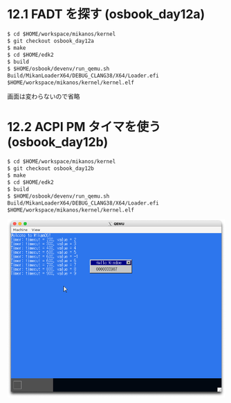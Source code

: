 # 12.1 FADT を探す (osbook_day12a)

```console
$ cd $HOME/workspace/mikanos/kernel
$ git checkout osbook_day12a
$ make
$ cd $HOME/edk2
$ build
$ $HOME/osbook/devenv/run_qemu.sh Build/MikanLoaderX64/DEBUG_CLANG38/X64/Loader.efi $HOME/workspace/mikanos/kernel/kernel.elf
```

画面は変わらないので省略

# 12.2 ACPI PM タイマを使う (osbook_day12b)

```console
$ cd $HOME/workspace/mikanos/kernel
$ git checkout osbook_day12b
$ make
$ cd $HOME/edk2
$ build
$ $HOME/osbook/devenv/run_qemu.sh Build/MikanLoaderX64/DEBUG_CLANG38/X64/Loader.efi $HOME/workspace/mikanos/kernel/kernel.elf
```

![](./img/12.2.png)
